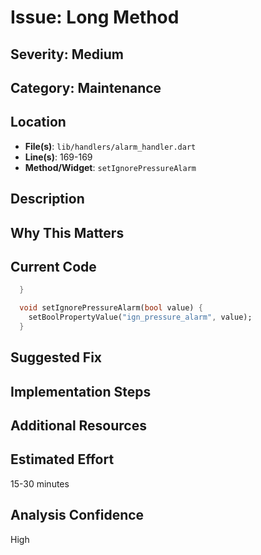 # Issue: Long Method

## Severity: Medium

## Category: Maintenance

## Location
- **File(s)**: `lib/handlers/alarm_handler.dart`
- **Line(s)**: 169-169
- **Method/Widget**: `setIgnorePressureAlarm`

## Description


## Why This Matters


## Current Code
```dart
  }

  void setIgnorePressureAlarm(bool value) {
    setBoolPropertyValue("ign_pressure_alarm", value);
  }

```

## Suggested Fix


## Implementation Steps


## Additional Resources


## Estimated Effort
15-30 minutes

## Analysis Confidence
High
